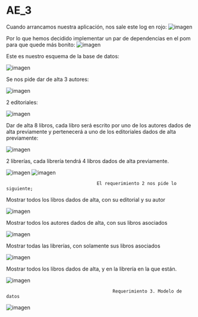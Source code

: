 # AE_3

Cuando arrancamos nuestra aplicación, nos sale este log en rojo:
![imagen](https://user-images.githubusercontent.com/79358705/154986734-f4572e7e-b9e8-45dc-80d3-a3c01622a776.png)

Por lo que hemos decidido implementar un par de dependencias en el pom para que quede más bonito:
![imagen](https://user-images.githubusercontent.com/79358705/154986885-4ae284f7-c42f-46db-b982-25cd813e8860.png)


Este es nuestro esquema de la base de datos:


![imagen](https://user-images.githubusercontent.com/79358705/154992690-c26f7079-6261-47c5-a7b9-5be35f425d83.png)


Se nos pide dar de alta 3 autores:


![imagen](https://user-images.githubusercontent.com/79358705/154992119-03854a8e-0f18-4cd7-b6a9-a800ac01b70e.png)

2 editoriales:


![imagen](https://user-images.githubusercontent.com/79358705/154992203-a4477ffd-7f36-4a53-b88a-61cf56604692.png)

Dar de alta 8 libros, cada libro será escrito por uno de los autores dados de alta previamente y pertenecerá a uno de los editoriales dados de alta previamente:


![imagen](https://user-images.githubusercontent.com/79358705/154992328-3612f012-d68e-4235-8022-a9593672bc4d.png)

2 librerías, cada librería tendrá 4 libros dados de alta previamente.


![imagen](https://user-images.githubusercontent.com/79358705/154992561-f1b5aadf-6a03-4a48-b01c-e8908a4e064b.png)
![imagen](https://user-images.githubusercontent.com/79358705/154992628-7ec18f88-4a50-4822-8dc8-bde636fad6dc.png)

                                      El requerimiento 2 nos pide lo siguiente;
Mostrar todos los libros dados de alta, con su editorial y su autor


![imagen](https://user-images.githubusercontent.com/79358705/155010146-b4c0c474-287f-442c-8fa4-a96c9409493c.png)



Mostrar todos los autores dados de alta, con sus libros asociados


![imagen](https://user-images.githubusercontent.com/79358705/155011093-5c8b4a6a-6ff5-4da5-84d1-da720d8ba887.png)

Mostrar todas las librerías, con solamente sus libros asociados

![imagen](https://user-images.githubusercontent.com/79358705/155011171-53c39436-1bb7-4862-821f-c3af82dd99a4.png)

Mostrar todos los libros dados de alta, y en la librería en la que están.

![imagen](https://user-images.githubusercontent.com/79358705/155010322-e22472fe-6e02-456f-9a5e-7a2c341b7ee3.png)


                                            Requerimiento 3. Modelo de datos
                                            
                                           
![imagen](https://user-images.githubusercontent.com/79358705/154995504-869c418b-ef08-4a83-8cee-5bf7abbbe693.png)






